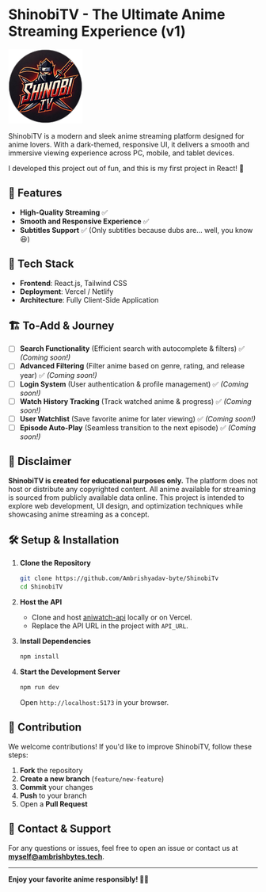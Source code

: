 # ShinobiTV - The Ultimate Anime Streaming Experience (v1)

<img src="/src/assets/logo2.png" alt="ShinobiTV Logo" width="150" height="150">

ShinobiTV is a modern and sleek anime streaming platform designed for anime lovers. With a dark-themed, responsive UI, it delivers a smooth and immersive viewing experience across PC, mobile, and tablet devices.

I developed this project out of fun, and this is my first project in React! 🎉

## 🚀 Features
- **High-Quality Streaming** ✅
- **Smooth and Responsive Experience** ✅
- **Subtitles Support** ✅ (Only subtitles because dubs are... well, you know 😆)

## 📌 Tech Stack
- **Frontend**: React.js, Tailwind CSS
- **Deployment**: Vercel / Netlify
- **Architecture**: Fully Client-Side Application

## 🏗️ To-Add & Journey
- [ ] **Search Functionality** (Efficient search with autocomplete & filters) ✅ *(Coming soon!)*
- [ ] **Advanced Filtering** (Filter anime based on genre, rating, and release year) ✅ *(Coming soon!)*
- [ ] **Login System** (User authentication & profile management) ✅ *(Coming soon!)*
- [ ] **Watch History Tracking** (Track watched anime & progress) ✅ *(Coming soon!)*
- [ ] **User Watchlist** (Save favorite anime for later viewing) ✅ *(Coming soon!)*
- [ ] **Episode Auto-Play** (Seamless transition to the next episode) ✅ *(Coming soon!)*

## 📜 Disclaimer
**ShinobiTV is created for educational purposes only.** The platform does not host or distribute any copyrighted content. All anime available for streaming is sourced from publicly available data online. This project is intended to explore web development, UI design, and optimization techniques while showcasing anime streaming as a concept.

## 🛠 Setup & Installation
1. **Clone the Repository**
   ```sh
   git clone https://github.com/Ambrishyadav-byte/ShinobiTv
   cd ShinobiTV
   ```

2. **Host the API**
   - Clone and host [aniwatch-api](https://github.com/Rajesh4434/aniwatch-api) locally or on Vercel.
   - Replace the API URL in the project with `API_URL`.

3. **Install Dependencies**
   ```sh
   npm install
   ```

4. **Start the Development Server**
   ```sh
   npm run dev
   ```
   Open `http://localhost:5173` in your browser.

## 🔗 Contribution
We welcome contributions! If you'd like to improve ShinobiTV, follow these steps:
1. **Fork** the repository
2. **Create a new branch** (`feature/new-feature`)
3. **Commit** your changes
4. **Push** to your branch
5. Open a **Pull Request**

## 📧 Contact & Support
For any questions or issues, feel free to open an issue or contact us at **myself@ambrishbytes.tech**.

---
**Enjoy your favorite anime responsibly! 🍥🔥**
